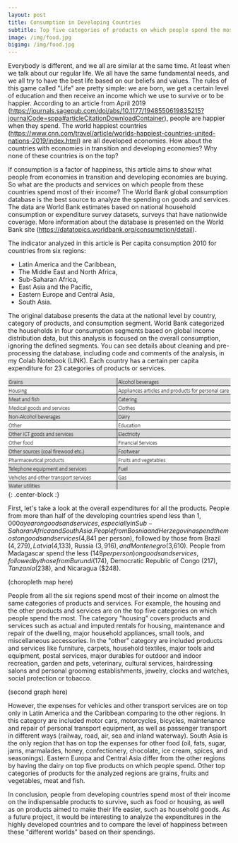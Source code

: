 ```yaml
---
layout: post
title: Consumption in Developing Countries
subtitle: Top five categories of products on which people spend the most
image: /img/food.jpg
bigimg: /img/food.jpg
---
```


Everybody is different, and we all are similar at the same time. At least when we talk about our regular life. We all have the same fundamental needs, and we all try to have the best life based on our beliefs and values. The rules of this game called "Life" are pretty simple: we are born, we get a certain level of education and then receive an income which we use to survive or to be happier. According to an article from April 2019 (https://journals.sagepub.com/doi/abs/10.1177/1948550619835215?journalCode=sppa#articleCitationDownloadContainer), people are happier when they spend. The world happiest countries (https://www.cnn.com/travel/article/worlds-happiest-countries-united-nations-2019/index.html) are all developed economies. How about the countries with economies in transition and developing economies? Why none of these countries is on the top?

If consumption is a factor of happiness, this article aims to show what people from economies in transition and developing economies are buying. So what are the products and services on which people from these countries spend most of their income? The World Bank global consumption database is the best source to analyze the spending on goods and services. The data are World Bank estimates based on national household consumption or expenditure survey datasets, surveys that have nationwide coverage. More information about the database is presented on the World Bank site (https://datatopics.worldbank.org/consumption/detail).

The indicator analyzed in this article is Per capita consumption 2010 for countries from six regions: 
- Latin America and the Caribbean, 
- The Middle East and North Africa,
- Sub-Saharan Africa,
- East Asia and the Pacific,
- Eastern Europe and Central Asia,
- South Asia.

The original database presents the data at the national level by country, category of products, and consumption segment. World Bank categorized the households in four consumption segments based on global income distribution data, but this analysis is focused on the overall consumption, ignoring the defined segments. You can see details about cleaning and pre-processing the database, including code and comments of the analysis, in my Colab Notebook (LINK).
Each country has a certain per capita expenditure for 23 categories of products or services.

![Categories](/img/img_categories.PNG){: .center-block :}

First, let's take a look at the overall expenditures for all the products. People from more than half of the developing countries spend less than $1,000 a year on goods and services, especially in Sub-Saharan Africa and South Asia. People from Bosnia and Herzegovina spend the most on goods and services ($4,841 per person), followed by those from Brazil ($4,279), Latvia ($4,133), Russia ($3,916), and Montenegro ($3,610). People from Madagascar spend the less ($149 per person) on goods and services, followed by those from Burundi ($174), Democratic Republic of Congo ($217), Tanzania ($238), and Nicaragua ($248).

(choropleth map here)

People from all the six regions spend most of their income on almost the same categories of products and services. For example, the housing and the other products and services are on the top five categories on which people spend the most. The category "housing" covers products and services such as actual and imputed rentals for housing, maintenance and repair of the dwelling, major household appliances, small tools, and miscellaneous accessories. In the "other" category are included products and services like furniture, carpets, household textiles, major tools and equipment, postal services, major durables for outdoor and indoor recreation, garden and pets, veterinary, cultural services, hairdressing salons and personal grooming establishments, jewelry, clocks and watches, social protection or tobacco. 

(second graph here)

However, the expenses for vehicles and other transport services are on top only in Latin America and the Caribbean comparing to the other regions. In this category are included motor cars, motorcycles, bicycles, maintenance and repair of personal transport equipment, as well as passenger transport in different ways (railway, road, air, sea and inland waterway). South Asia is the only region that has on top the expenses for other food (oil, fats, sugar, jams, marmalades, honey, confectionery, chocolate, ice cream, spices, and seasonings). Eastern Europa and Central Asia differ from the other regions by having the dairy on top five products on which people spend. Other top categories of products for the analyzed regions are grains, fruits and vegetables, meat and fish.

In conclusion, people from developing countries spend most of their income on the indispensable products to survive, such as food or housing, as well as on products aimed to make their life easier, such as household goods. As a future project, it would be interesting to analyze the expenditures in the highly developed countries and to compare the level of happiness between these "different worlds" based on their spendings.



